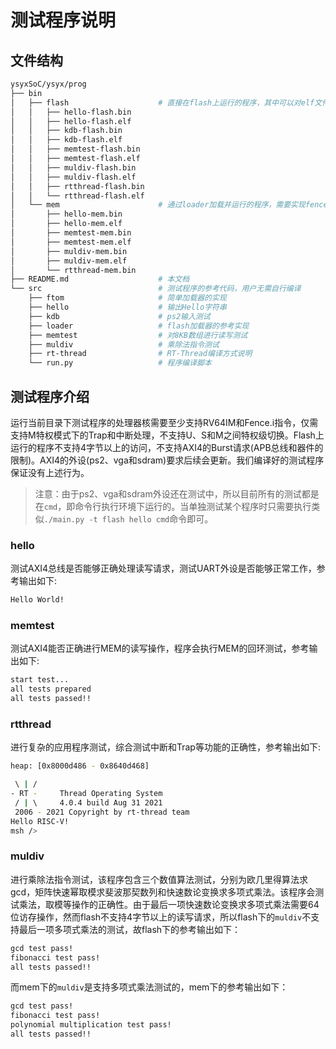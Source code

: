 
# 测试程序说明

## 文件结构

```sh
ysyxSoC/ysyx/prog
├── bin
│   ├── flash                    # 直接在flash上运行的程序，其中可以对elf文件进行反汇编
│   │   ├── hello-flash.bin
│   │   ├── hello-flash.elf
│   │   ├── kdb-flash.bin
│   │   ├── kdb-flash.elf
│   │   ├── memtest-flash.bin
│   │   ├── memtest-flash.elf
│   │   ├── muldiv-flash.bin
│   │   ├── muldiv-flash.elf
│   │   ├── rtthread-flash.bin
│   │   └── rtthread-flash.elf
│   └── mem                      # 通过loader加载并运行的程序，需要实现fence.i指令才能运行
│       ├── hello-mem.bin
│       ├── hello-mem.elf
│       ├── memtest-mem.bin
│       ├── memtest-mem.elf
│       ├── muldiv-mem.bin
│       ├── muldiv-mem.elf
│       └── rtthread-mem.bin
├── README.md                    # 本文档
└── src                          # 测试程序的参考代码，用户无需自行编译
    ├── ftom                     # 简单加载器的实现
    ├── hello                    # 输出Hello字符串
    ├── kdb                      # ps2输入测试
    ├── loader                   # flash加载器的参考实现
    ├── memtest                  # 对8KB数组进行读写测试
    ├── muldiv                   # 乘除法指令测试
    ├── rt-thread                # RT-Thread编译方式说明
    └── run.py                   # 程序编译脚本
```

## 测试程序介绍
运行当前目录下测试程序的处理器核需要至少支持RV64IM和Fence.i指令，仅需支持M特权模式下的Trap和中断处理，不支持U、S和M之间特权级切换。Flash上运行的程序不支持4字节以上的访问，不支持AXI4的Burst请求(APB总线和器件的限制)。AXI4的外设(ps2、vga和sdram)要求后续会更新。我们编译好的测试程序保证没有上述行为。
> 注意：由于ps2、vga和sdram外设还在测试中，所以目前所有的测试都是在`cmd`，即命令行执行环境下运行的。当单独测试某个程序时只需要执行类似`./main.py -t flash hello cmd`命令即可。 
### hello
测试AXI4总线是否能够正确处理读写请求，测试UART外设是否能够正常工作，参考输出如下:
```sh
Hello World!
```

### memtest
测试AXI4能否正确进行MEM的读写操作，程序会执行MEM的回环测试，参考输出如下:
```sh
start test...
all tests prepared
all tests passed!!
```

### rtthread
进行复杂的应用程序测试，综合测试中断和Trap等功能的正确性，参考输出如下:
```sh
heap: [0x8000d486 - 0x8640d468]

 \ | /
- RT -     Thread Operating System
 / | \     4.0.4 build Aug 31 2021
 2006 - 2021 Copyright by rt-thread team
Hello RISC-V!
msh />
```
### muldiv
进行乘除法指令测试，该程序包含三个数值算法测试，分别为欧几里得算法求gcd，矩阵快速幂取模求斐波那契数列和快速数论变换求多项式乘法。该程序会测试乘法，取模等操作的正确性。由于最后一项快速数论变换求多项式乘法需要64位访存操作，然而flash不支持4字节以上的读写请求，所以flash下的`muldiv`不支持最后一项多项式乘法的测试，故flash下的参考输出如下：
```sh
gcd test pass!
fibonacci test pass!
all tests passed!!
```
而mem下的`muldiv`是支持多项式乘法测试的，mem下的参考输出如下：
```sh
gcd test pass!
fibonacci test pass!
polynomial multiplication test pass!
all tests passed!!
```
